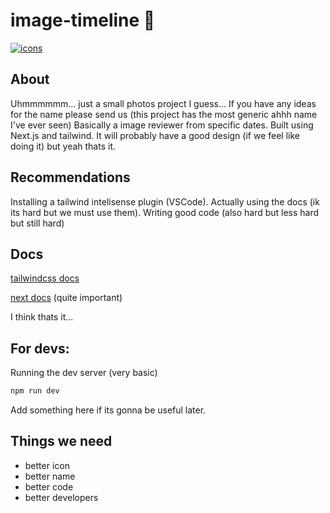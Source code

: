 # image-timeline 📸

[![icons](https://skillicons.dev/icons?i=js,nodejs,nextjs,tailwind)]()

## About
Uhmmmmmm... just a small photos project I guess...
If you have any ideas for the name please send us (this project has the most generic ahhh name I've ever seen)
Basically a image reviewer from specific dates. Built using Next.js and tailwind. It will probably have a good design (if we feel like doing it) but yeah thats it.

## Recommendations
Installing a tailwind intelisense plugin (VSCode). Actually using the docs (ik its hard but we must use them). Writing good code (also hard but less hard but still hard)

## Docs
[tailwindcss docs](https://tailwindcss.com/docs/)

[next docs](https://nextjs.org/docs) (quite important)

I think thats it...

## For devs:
Running the dev server (very basic)
```bash
npm run dev
```
Add something here if its gonna be useful later.


## Things we need
- better icon
- better name
- better code
- better developers

